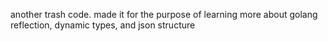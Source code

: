 another trash code. made it for the purpose of learning more about golang reflection, dynamic types, and json structure
